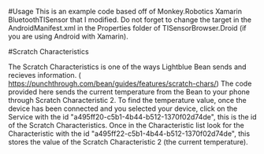 #Usage
This is an example code based off of Monkey.Robotics Xamarin BluetoothTISensor that I modified. Do not forget to change
the target in the AndroidManifest.xml in the Properties folder of TISensorBrowser.Droid (if you are using Android with Xamarin).

#Scratch Characteristics

The Scratch Characteristics is one of the ways Lightblue Bean sends and recieves information. ( https://punchthrough.com/bean/guides/features/scratch-chars/)
The code provided here sends the current temperature from the Bean to your phone through Scratch Characteristic 2. 
To find the temperature value, once the device has been connected and you selected your device, click on the Service 
with the id "a495ff20-c5b1-4b44-b512-1370f02d74de", this is the id of the Scratch Characteristics. Once in the Characteristic
list look for the Characteristic with the id "a495ff22-c5b1-4b44-b512-1370f02d74de", this stores the value of the 
Scratch Characteristic 2 (the current temperature). 
